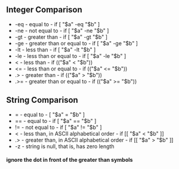 ## Integer Comparison
* -eq - equal to - if [ "$a" -eq "$b" ]
* -ne - not equal to - if [ "$a" -ne "$b" ]
* -gt - greater than - if [ "$a" -gt "$b" ]
* -ge - greater than or equal to - if [ "$a" -ge "$b" ]
* -lt - less than - if [ "$a" -lt "$b" ]
* -le - less than or equal to - if [ "$a" -le "$b" ]
* < - less than - if (("$a" < "$b"))
* <= - less than or equal to - if (("$a" <= "$b"))
* .> - greater than - if (("$a" > "$b"))
* .>= - greater than or equal to - if (("$a" >= "$b"))

## String Comparison
* = - equal to - [ "$a" = "$b" ]
* == - equal to - if [ "$a" == "$b" ]
* != - not equal to - if [ "$a" != "$b" ]
* < - less than, in ASCII alphabetical order - if [[ "$a" < "$b" ]]
* .> - greater than, in ASCII alphabetical order - if [[ "$a" > "$b" ]]
* -z - string is null, that is, has zero length

#### ignore the dot in front of the greater than symbols